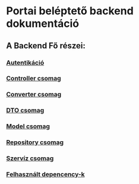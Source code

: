 # Portai beléptető backend dokumentáció

## A Backend Fő részei:

### [Autentikáció](authentication.md) <br>

### [Controller csomag](Controllers.md) <br>

### [Converter csomag](Converters.md) <br>

### [DTO csomag](dto.md) <br>

### [Model csomag](Models.md) <br>

### [Repository csomag](Repository.md) <br>

### [Szervíz csomag](Service.md) <br>

### [Felhasznált depencency-k](dependencies.md) <br>





